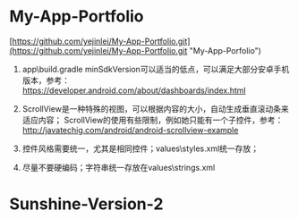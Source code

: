 # My-App-Portfolio 
[https://github.com/yejinlei/My-App-Portfolio.git](https://github.com/yejinlei/My-App-Portfolio.git "My-App-Porfolio")

1. app\build.gradle
	minSdkVersion可以适当的低点，可以满足大部分安卓手机版本，参考：https://developer.android.com/about/dashboards/index.html

2. ScrollView是一种特殊的视图，可以根据内容的大小，自动生成垂直滚动条来适应内容；
   ScrollView的使用有些限制，例如她只能有一个子控件，参考：http://javatechig.com/android/android-scrollview-example

3. 控件风格需要统一，尤其是相同控件；values\styles.xml统一存放；

4. 尽量不要硬编码；字符串统一存放在values\strings.xml

# Sunshine-Version-2

